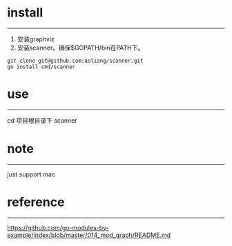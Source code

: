 # install
---
1. 安装graphviz
2. 安装scanner。确保$GOPATH/bin在PATH下。
```
git clone git@github.com:aoliang/scanner.git
go install cmd/scanner
```

# use
---
cd 项目根目录下
scanner

# note
---
just support mac

# reference
---
https://github.com/go-modules-by-example/index/blob/master/014_mod_graph/README.md
